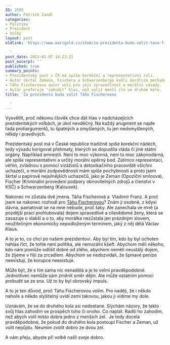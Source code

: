 ```yaml
---
ID: 2595
author: Patrick Zandl
categories:
- Politika
- Prezident
- Volby
layout: post
oldlink: 'https://www.marigold.cz/item/za-prezidenta-budu-volit-tanu-fischerovou

  '
post_date: 2013-01-07 14:23:21
post_excerpt: ''
published: true
summary_points:
- Prezidentský post v ČR má spíše korekční a representativní roli.
- Autor škrtal Zemana, Fischera a Schwarzenberga kvůli morálním pochybnostem.
- Táňu Fischerovou autor volí pro její spravedlnost a morální zásady.
- Autor preferuje "zahodit" hlas, než volit menší zlo ve druhém kole.
title: 'Za prezidenta budu volit Táňu Fischerovou

  '
---
```


<p>Vysvětlit, proč někomu člověk chce dát hlas v nadcházejících prezidentských volbách, je úkol nevděčný. Na každý arugment se najde řada protiargumentů, tu špatných a smyšlených, tu jen nedomyšlených, někdy i pravdivých. </p>


<p>Prezidentský post má v České republice tradičně spíše korekční nádech, tedy výsadu korigovat přehmaty, kterých se dopustila vláda či jiné státní orgány. Například amnestií. Není to moc výkonná, není to moc zákonodárná, ale spíše representativní a určitý morální opěrný bod. Zatímco representaci, věřím, zvládnou s pomocí vizážistů a detoxikačního pracoviště všichni uchazeči, o morální zodpovědnosti mám spíše pochybnosti a proto jsem škrtal u papírově nejsilnějších uchazečů, jako je Zeman (Opoziční smlouva), Fischer (Kriminální provedení podpory obnovitelných zdrojů a členství v KSČ) a Schwarzenberg (Kalousek). </p>

<p>Nakonec mi zůstala dvě jména. Táňa Fischerová a  Vladimír Franz. A proč jsem se nakonec rozhodl pro <a href="http://prezidentkatf.cz/">Táňu Fischerovou</a>? Znám ji osobně, z kdysi dávna, pamatovat se na mne nebude, proč taky. Ale zanechala ve mně (a pozdější prací prohlubovala) dojem spravedlivé a cílevědomé ženy, která se zasazuje o slabší a o to, aby morálka nezůstala jen prázdným slovem, neužitečným ekonomicky nepodloženým termínem, jaký z něj dělá Václav Klaus. </p>

<p>A to je to, co chci po našem prezidentovi. Aby byl tím, kdo by byl ochoten nahlas říct, že tohle není politika, ale nemorální kšeft. Abychom měli někoho, kdo nám pomůže odlišit dobré od zlého, abychom neměli neustálý dojem, že žijeme v říši za zrcadlem. Abychom se nedozvídali, že špinavé peníze neexistují, že korupce neexistuje.</p>

<p>Může být, že s tím sama nic nenadělá a je to velmi pravděpodobné. Jednotlivec nemůže sám změnit směr dějin. Ale může ostatním pomoci probudit se ze sna. Už to by byl obrovský impuls. </p>

<p>A to je ten důvod, proč Táňu Fischerovou volím. Pro naději, že i někdo nahoře a někdo slyšitelný uvidí zemi takovou, jakou ji vidíme my dole.</p>

<p>Uznávám, že se do druhého kola asi nedostane. Slýchám názory, že takto svůj hlas zahodím ve prospěch toho či onoho. Co naplat. Radši ho zahodím, než abych volil místo dobra jedno z menších zel.  Je tedy docela pravděpodobné, že pokud do druhého kola postoupí Fischer a Zeman, už volit nepůjdu. Neumím zvolit dobro ze dvou zel. </p>

<p>A vám přeju, abyste při volbě našli svoje dobro.</p>